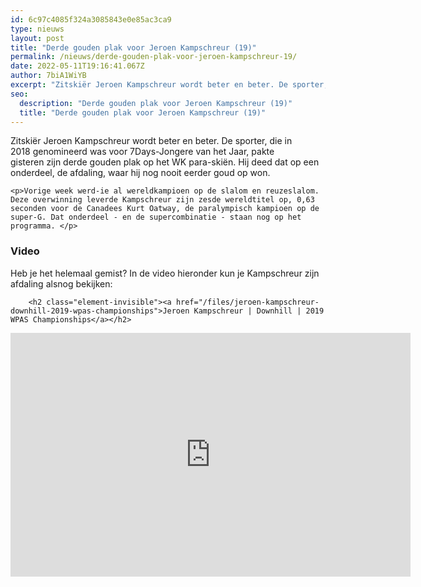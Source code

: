 ```yaml
---
id: 6c97c4085f324a3085843e0e85ac3ca9
type: nieuws
layout: post
title: "Derde gouden plak voor Jeroen Kampschreur (19)"
permalink: /nieuws/derde-gouden-plak-voor-jeroen-kampschreur-19/
date: 2022-05-11T19:16:41.067Z
author: 7biA1WiYB
excerpt: "Zitskiër Jeroen Kampschreur wordt beter en beter. De sporter, die in 2018 genomineerd was voor 7Days-Jongere van het Jaar, pakte gisteren zijn derde gouden plak op het WK para-skiën. Hij deed dat op een onderdeel, de afdaling, waar hij nog nooit eerder goud op won.   "
seo:
  description: "Derde gouden plak voor Jeroen Kampschreur (19)"
  title: "Derde gouden plak voor Jeroen Kampschreur (19)"
---
```

Zitskiër Jeroen Kampschreur wordt beter en beter. De sporter, die in 2018 genomineerd was voor 7Days-Jongere van het Jaar, pakte gisteren zijn derde gouden plak op het WK para-skiën. Hij deed dat op een onderdeel, de afdaling, waar hij nog nooit eerder goud op won.   

    <p>Vorige week werd-ie al wereldkampioen op de slalom en reuzeslalom. Deze overwinning leverde Kampschreur zijn zesde wereldtitel op, 0,63 seconden voor de Canadees Kurt Oatway, de paralympisch kampioen op de super-G. Dat onderdeel - en de supercombinatie - staan nog op het programma. </p>
<h3>Video</h3>
<p>Heb je het helemaal gemist? In de video hieronder kun je Kampschreur zijn afdaling alsnog bekijken: <div class="media media-element-container media-default"><div id="file-536029" class="file file-video file-video-youtube">

        <h2 class="element-invisible"><a href="/files/jeroen-kampschreur-downhill-2019-wpas-championships">Jeroen Kampschreur | Downhill | 2019 WPAS Championships</a></h2>
    
  
  <div class="content">
    <div class="media-youtube-video media-element file-default media-youtube-1">
  <iframe class="media-youtube-player" width="640" height="390" title="Jeroen Kampschreur | Downhill | 2019 WPAS Championships" src="https://www.youtube.com/embed/wqyryaDrSis?wmode=opaque&controls=" name="Jeroen Kampschreur | Downhill | 2019 WPAS Championships" frameborder="0" allowfullscreen="">Video van Jeroen Kampschreur | Downhill | 2019 WPAS Championships</iframe>
</div>
  </div>

  
</div>
</div>  
